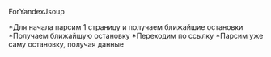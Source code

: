 ForYandexJsoup

*Для начала парсим 1 страницу и получаем ближайшие остановки
*Получаем ближайшую остановку
*Переходим по ссылку
*Парсим уже саму остановку, получая данные

